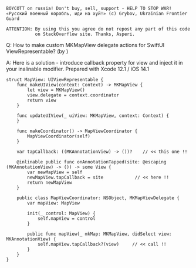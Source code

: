 ```
BOYCOTT on russia! Don't buy, sell, support - HELP TO STOP WAR!
«Русский военный корабль, иди на хуй!» (c) Grybov, Ukrainian Frontier Guard

ATTENTION: By using this you agree do not repost any part of this code
           on StackOverflow site. Thanks, Asperi.
```

Q: How to make custom MKMapView delegate actions for SwiftUI ViewRepresentable? (by )

A: Here is a solution - introduce callback property for view and inject it in your inalinable modifier. Prepared with Xcode 12.1 / iOS 14.1

```
struct MapView: UIViewRepresentable {
	func makeUIView(context: Context) -> MKMapView {
		let view = MKMapView()
		view.delegate = context.coordinator
		return view
	}
	
	func updateUIView(_ uiView: MKMapView, context: Context) {
	}

	func makeCoordinator() -> MapViewCoordinator {
		MapViewCoordinator(self)
	}
	
	var tapCallback: ((MKAnnotationView) -> ())?    // << this one !!
	
	@inlinable public func onAnnotationTapped(site: @escaping (MKAnnotationView) -> ()) -> some View {
		var newMapView = self
		newMapView.tapCallback = site            // << here !!
		return newMapView
	}
	
	public class MapViewCoordinator: NSObject, MKMapViewDelegate {
		var mapView: MapView
		
		init(_ control: MapView) {
			self.mapView = control
		}
		
		public func mapView(_ mkMap: MKMapView, didSelect view: MKAnnotationView) {
			self.mapView.tapCallback?(view)     // << call !!
		}
	}
}
```
